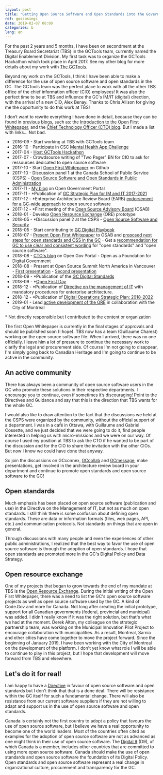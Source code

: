 ```yaml
---
layout: post
title: "Getting Open Source Software and Open Standards into the Government of Canada"
ref: gossosingc
date: 2019-02-07 00:00
categories: b
lang: en
---
```


For the past 2 years and 5 months, I have been on secondment at the Treasury Board Secretariat (TBS) in the GCTools team, currently named the Digital Enablement Division. My first task was to organize the GCTools Hackathon which took place in April 2017. See my other blog for more details about my work with [The GCTools](../../../2019/02/06/The-gctools.html).

Beyond my work on the GCTools, I think I have been able to make a difference for the use of open source software and open standards in the GC. The GCTools team was the perfect place to work with all the other TBS office of the chief information officer (CIO) employees! It was also the perfect time to be at TBS and influence the GC's IM/IT (digital) direction, with the arrival of a new CIO, Alex Benay. Thanks to Chris Allison for giving me the opportunity to do this work at TBS!

I don’t want to rewrite everything I have done in detail, because they can be found in [previous](https://smellems.github.io/b/2016/07/05/Development-engagement-open-source-software-community.html) [blogs](https://open.canada.ca/en/blog/open-source-software-and-open-standards-government-canada), such as: the [Introduction to the Open First Whitepaper](https://github.com/canada-ca/Open_First_Whitepaper/blob/master/en/1_Introduction.md), and the [Chief Technology Officer (CTO) blog](https://open.canada.ca/en/blog/open-foundation-digital-government). But I made a list with links... Not bad.

- 2016-09 - Start working at TBS with GCTools team
- 2016-10 - Participate in CSC [Mental Health App Challenge]((https://github.com/smellems/cscmhapp))
- 2017-04 - [Host GCTools Hackathon](https://www.pscp.tv/GCcollab/)
- 2017-07 - Crowdsource writing of "Two Pager" BN for CIO to ask for ressources dedicated to open source software
- 2017-10 - Start [Open First Whitepaper](https://github.com/canada-ca/Open_First_Whitepaper) on Github
- 2017-10 - Discussion panel 1 at the Canada School of Public Service (CSPS) - [Open Source Software and Open Standards in Public Administration](https://www.csps-efpc.gc.ca/events/oss/index-eng.aspx)
- 2017-11 - [My blog](https://ouvert.canada.ca/fr/blogue/logiciels-libres-normes-ouvertes-au-gouvernement-du-canada) on Open Government Portal
- 2017-11 - *Publication of [GC Strategic Plan for IM and IT 2017-2021](https://www.canada.ca/en/treasury-board-secretariat/services/information-technology/strategic-plan-2017-2021.html)
- 2017-12 - *Enterprise Architecture Review Board (EARB) [endorsement for a GC-wide approach](http://www.gcpedia.gc.ca/gcwiki/images/9/98/GC_EARB_2017-12-14_Record_of_Discussion.pdf) to open source software
- 2017-12 - *First meeting of the [Open Source Advisory Board]((https://github.com/canada-ca/OS-Advisory_Conseil-SO)) (OSAB)
- 2018-01 - Develop [Open Resource Exchange](https://canada-ca.github.io/ore-ero/home.html) (ORE) prototype
- 2018-05 - *Discussion panel 2 at the CSPS - [Open Source Software and Security](https://www.csps-efpc.gc.ca/events/ossas/index-eng.aspx)
- 2018-05 - Start contributing to [GC Digital Playbook](https://canada-ca.github.io/digital-playbook-guide-numerique/en/overview.html)
- 2018-07 - [Present Open First Whitepaper]((https://github.com/canada-ca/OS-Advisory_Conseil-SO/blob/master/en/Resources/Open_First_Whitepaper.md)) to OSAB and [proposed next steps for open standards and OSS in the GC]() - Get a [recommendation for GC to use clear and consistent wording](https://github.com/canada-ca/OS-Advisory_Conseil-SO/blob/master/en/Meetings/2018-07-18.md#digital-standards) for "open standards" and "open source software".
- 2018-08 - [CTO's blog](https://open.canada.ca/en/blog/open-foundation-digital-government) on Open Gov Portal - Open as a Foundation for Digital Government
- 2018-08 - Present at Open Source Summit North America in Vancouver - [First presentation](https://events.linuxfoundation.org/wp-content/uploads/2017/11/BoF-Using-OSS-to-Build-the-Digital-Workspace-for-the-Government-of-Canada-S%C3%A9bastien-Lemay-Treasury-Board-of-Canada-Secretariat.pdf) - [Second presentation](https://events.linuxfoundation.org/wp-content/uploads/2017/11/Open-Standards-and-Open-Source-Software-in-the-Government-of-Canada-S%C3%A9bastien-Lemay-Treasury-Board-of-Canada-Secretariat.pdf)
- 2018-09 - *Publication of the [GC Digital Standards](https://www.canada.ca/en/government/publicservice/modernizing/government-canada-digital-standards.html)
- 2018-09 - *[Open First Day](https://canada-ca.github.io/ofd-joep/en/open-first-day-agenda.html)
- 2018-12 - *Publication of [Directive on the management of IT](https://www.tbs-sct.gc.ca/pol/doc-eng.aspx?id=15249#claC.2.3.8) with mandatory procedures for enterprise architecture.
- 2018-12 - *Publication of [Digital Operations Strategic Plan: 2018-2022](https://www.canada.ca/en/government/system/digital-government/digital-operations-strategic-plan-2018-2022.html)
- 2019-01 - Lead [active development of the ORE](https://github.com/canada-ca/ore-ero/projects/1) in collaboration with the City of Montréal

\* Not directly responsible but I contributed to the content or organization

The first Open Whitepaper is currently in the final stages of approvals and should be published soon (I hope). TBS now has a team (Guillaume Charest) working on the open source software file. When I arrived, there was no one officially. I leave him a lot of pressure to continue the necessary work to clarify the legal and procurement side. Of course I'm not going to disappear, I'm simply going back to Canadian Heritage and I'm going to continue to be active in the community.

## An active community

There has always been a community of open source software users in the GC who promote these solutions in their respective departments. I encourage you to continue, even if sometimes it’s discouraging! Point to the Directives and Guidance and say that this is the direction that TBS wants for the whole GC.

I would also like to draw attention to the fact that the discussions we held at the CSPS were organized by the community, without the official support of a department. I was in a café in Ottawa, with Guillaume and Gabriel Cossette, and we just decided that we were going to do it, find people interested in helping us with micro-missions and we were on our way. Of course I used my position at TBS to ask the CTO if he wanted to be part of the discussion and for the CIO to share the invitation with the other CIOs. But now I know we could have done that anyway.

So join the discussions on GCconnex, [GCcollab](https://gccollab.ca/splash/) and [GCmessage](https://message.gccollab.ca/), make presentations, get involved in the architecture review board in your department and continue to promote open standards and open source software to the GC!

## Open standards

Much emphasis has been placed on open source software (publication and use) in the Directive on the Management of IT, but not as much on open standards. I still think there is some confusion about defining open standards. These are data or information formats (files, web pages, API, etc.) and communication protocols. Not standards on things that are open in general.

Through discussions with many people and even the experiences of other public administrations, I realized that the best way to favor the use of open source software is through the adoption of open standards. I hope that open standards are promoted more in the GC's Digital Policy and Data Strategy.

## Open resource exchange

One of my projects that began to grow towards the end of my mandate at TBS is the [Open Resource Exchange](https://canada-ca.github.io/ore-ero/home.html). During the initial writing of the Open First Whitepaper, there was a need to list the GC's open source software projects as well as open source software used by the GC. A kind of Code.Gov and more for Canada. Not long after creating the initial prototype, support for all Canadian governments (federal, provincial and municipal) was added. I didn't really know if it was the right solution, but that's what we had at the moment. Derek Alton, my colleague on the strategic partnership team, was working on the Municipal Innovation Pilot Project to encourage collaboration with municipalities. As a result, Montreal, Sarnia and other cities have come together to move the project forward. Since the beginning of January 2019, I have been working with the City of Montreal on the development of the platform. I don't yet know what role I will be able to continue to play in this project, but I hope that development will move forward from TBS and elsewhere.

## Let's do it for real!

I am happy to have a [Directive](https://www.tbs-sct.gc.ca/pol/doc-eng.aspx?id=15249#claC.2.3.8) in favour of open source software and open standards but I don't think that that is a done deal. There will be resistance within the GC itself for such a fundamental change. There will also be resistance from our current software suppliers if they are not willing to adapt and support us in the use of open source software and open standards.

Canada is certainly not the first country to adopt a policy that favours the use of open source software, but I believe we have a real opportunity to become one of the world leaders. Most of the countries often cited as examples for the adoption of open source software are not as advanced as one might think in their use of open source software. The [Digital 9](https://www.canada.ca/en/treasury-board-secretariat/news/2018/11/canada-welcomes-leading-digital-nations-into-the-digital-9.html) (D9), of which Canada is a member, includes other countries that are committed to using more open source software. Canada should make the use of open standards and open source software the foundation of its Digital Policy. Open standards and open source software represent a real change in organizational culture, procurement and transparency for the GC.
